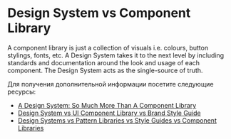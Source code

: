 # Design System vs Component Library

A component library is just a collection of visuals i.e. colours, button stylings, fonts, etc. A Design System takes it to the next level by including standards and documentation around the look and usage of each component. The Design System acts as the single-source of truth.

Для получения дополнительной информации посетите следующие ресурсы:

- [A Design System: So Much More Than A Component Library](https://www.architech.ca/a-design-system-so-much-more-than-a-component-library)
- [Design System vs UI Component Library vs Brand Style Guide](https://prototype.net/blog/design-system-component-library-style-guide)
- [Design Systems vs Pattern Libraries vs Style Guides vs Component Libraries](https://www.uxpin.com/studio/blog/design-systems-vs-pattern-libraries-vs-style-guides-whats-difference/)
